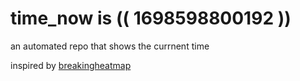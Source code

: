 # time_now is (( 1698598800192 ))

an automated repo that shows the currnent time

inspired by [breakingheatmap](https://github.com/breakingheatmap/breakingheatmap)